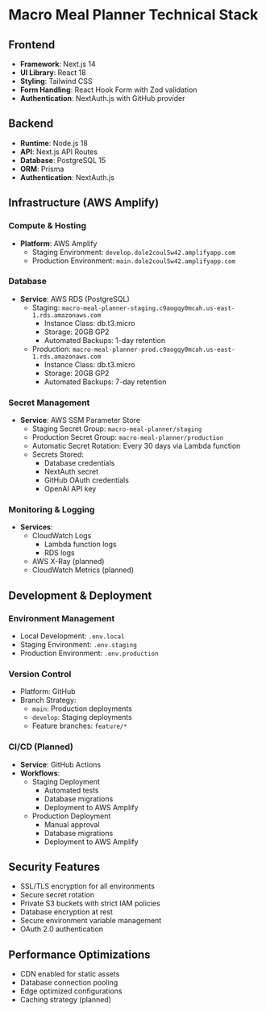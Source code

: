 # Macro Meal Planner Technical Stack

## Frontend
- **Framework**: Next.js 14
- **UI Library**: React 18
- **Styling**: Tailwind CSS
- **Form Handling**: React Hook Form with Zod validation
- **Authentication**: NextAuth.js with GitHub provider

## Backend
- **Runtime**: Node.js 18
- **API**: Next.js API Routes
- **Database**: PostgreSQL 15
- **ORM**: Prisma
- **Authentication**: NextAuth.js

## Infrastructure (AWS Amplify)

### Compute & Hosting
- **Platform**: AWS Amplify
  - Staging Environment: `develop.dole2coul5w42.amplifyapp.com`
  - Production Environment: `main.dole2coul5w42.amplifyapp.com`

### Database
- **Service**: AWS RDS (PostgreSQL)
  - Staging: `macro-meal-planner-staging.c9aogqy0mcah.us-east-1.rds.amazonaws.com`
    - Instance Class: db.t3.micro
    - Storage: 20GB GP2
    - Automated Backups: 1-day retention
  - Production: `macro-meal-planner-prod.c9aogqy0mcah.us-east-1.rds.amazonaws.com`
    - Instance Class: db.t3.micro
    - Storage: 20GB GP2
    - Automated Backups: 7-day retention

### Secret Management
- **Service**: AWS SSM Parameter Store
  - Staging Secret Group: `macro-meal-planner/staging`
  - Production Secret Group: `macro-meal-planner/production`
  - Automatic Secret Rotation: Every 30 days via Lambda function
  - Secrets Stored:
    - Database credentials
    - NextAuth secret
    - GitHub OAuth credentials
    - OpenAI API key

### Monitoring & Logging
- **Services**:
  - CloudWatch Logs
    - Lambda function logs
    - RDS logs
  - AWS X-Ray (planned)
  - CloudWatch Metrics (planned)

## Development & Deployment

### Environment Management
- Local Development: `.env.local`
- Staging Environment: `.env.staging`
- Production Environment: `.env.production`

### Version Control
- Platform: GitHub
- Branch Strategy:
  - `main`: Production deployments
  - `develop`: Staging deployments
  - Feature branches: `feature/*`

### CI/CD (Planned)
- **Service**: GitHub Actions
- **Workflows**:
  - Staging Deployment
    - Automated tests
    - Database migrations
    - Deployment to AWS Amplify
  - Production Deployment
    - Manual approval
    - Database migrations
    - Deployment to AWS Amplify

## Security Features
- SSL/TLS encryption for all environments
- Secure secret rotation
- Private S3 buckets with strict IAM policies
- Database encryption at rest
- Secure environment variable management
- OAuth 2.0 authentication

## Performance Optimizations
- CDN enabled for static assets
- Database connection pooling
- Edge optimized configurations
- Caching strategy (planned)
